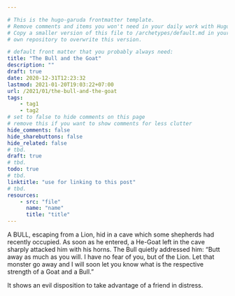 ```yaml
---

# This is the hugo-garuda frontmatter template.
# Remove comments and items you won't need in your daily work with Hugo.
# Copy a smaller version of this file to /archetypes/default.md in your
# own repository to overwrite this version.

# default front matter that you probably always need:
title: "The Bull and the Goat"
description: ""
draft: true
date: 2020-12-31T12:23:32
lastmod: 2021-01-20T19:03:22+07:00
url: /2021/01/the-bull-and-the-goat
tags:
    - tag1
    - tag2
# set to false to hide comments on this page
# remove this if you want to show comments for less clutter
hide_comments: false
hide_sharebuttons: false
hide_related: false
# tbd.
draft: true
# tbd.
todo: true
# tbd.
linktitle: "use for linking to this post"
# tbd.
resources:
    - src: "file"
      name: "name"
      title: "title"
---
```

A BULL, escaping from a Lion, hid in a cave which some shepherds had recently occupied. As soon as he entered, a He-Goat left in the cave sharply attacked him with his horns. The Bull quietly addressed him: “Butt away as much as you will. I have no fear of you, but of the Lion. Let that monster go away and I will soon let you know what is the respective strength of a Goat and a Bull.”

It shows an evil disposition to take advantage of a friend in distress.


